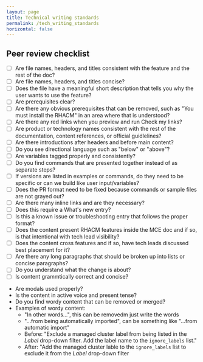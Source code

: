 ```yaml
---
layout: page
title: Technical writing standards
permalink: /tech_writing_standards
horizontal: false
---
```


## Peer review checklist 

- [ ] Are file names, headers, and titles consistent with the feature and the rest of the doc?
- [ ] Are file names, headers, and titles concise?
- [ ] Does the file have a meaningful short description that tells you why the user wants to use the feature?
- [ ] Are prerequisites clear?
- [ ] Are there any obvious prerequisites that can be removed, such as "You must install the RHACM" in an area where that is understood?
- [ ] Are there any red links when you preview and run Check my links?
- [ ] Are product or technology names consistent with the rest of the documentation, content references, or official guidlelines?
- [ ] Are there introductions after headers and before main content?
- [ ] Do you see directional language such as "below" or "above"?
- [ ] Are variables tagged properly and consistently?
- [ ] Do you find commands that are presented together instead of as separate steps?
- [ ] If versions are listed in examples or commands, do they need to be specific or can we build like user input/variables?
- [ ] Does the PR format need to be fixed because commands or sample files are not grayed out?
- [ ] Are there many inline links and are they necessary?
- [ ] Does this require a What's new entry?
- [ ] Is this a known issue or troubleshooting entry that follows the proper format?
- [ ] Does the content present RHACM features inside the MCE doc and if so, is that intentional with tech lead visibility?
- [ ] Does the content cross features and if so, have tech leads discussed best placement for it?
- [ ] Are there any long paragraphs that should be broken up into lists or concise paragraphs?
- [ ] Do you understand what the change is about? 
- [ ] Is content grammtically correct and concise?
 - Are modals used properly?
 - Is the content in active voice and present tense?
 - Do you find wordy content that can be removed or merged?
 - Examples of wordy content:
   - "In other words...", this can be removedm just write the words
   -  "...from being automatically imported", can be something like "...from automatic import"
   - Before: "Exclude a managed cluster label from being listed in the _Label_ drop-down filter. Add the label name to the `ignore_labels` list."
   - After: "Add the managed cluster lable to the `ignore_labels` list to exclude it from the _Label_ drop-down filter

